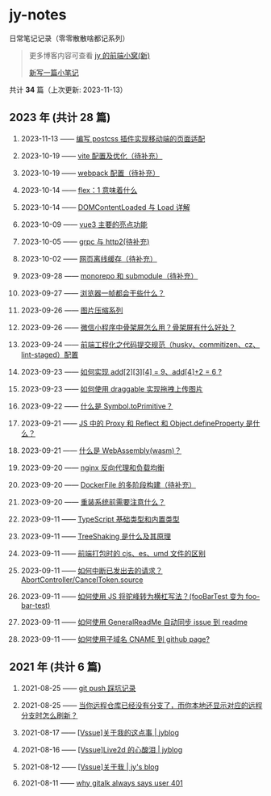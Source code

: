 # jy-notes

日常笔记记录（零零散散啥都记系列）

> 更多博客内容可查看 [jy 的前端小窝(新)](https://jynba.github.io)
>
> [新写一篇小笔记](https://github.com/jynba/jynba.github.io/issues/new)

共计 **34** 篇（上次更新: 2023-11-13）

## 2023 年 (共计 28 篇)

1. 2023-11-13 —— [编写 postcss 插件实现移动端的页面适配](https://github.com/jynba/jynba.github.io/issues/34)

2. 2023-10-19 —— [vite 配置及优化（待补充）](https://github.com/jynba/jynba.github.io/issues/33)

3. 2023-10-19 —— [webpack 配置（待补充）](https://github.com/jynba/jynba.github.io/issues/32)

4. 2023-10-14 —— [flex：1 意味着什么](https://github.com/jynba/jynba.github.io/issues/31)

5. 2023-10-14 —— [DOMContentLoaded 与 Load 详解](https://github.com/jynba/jynba.github.io/issues/30)

6. 2023-10-09 —— [vue3 主要的亮点功能](https://github.com/jynba/jynba.github.io/issues/29)

7. 2023-10-05 —— [grpc 与 http2(待补充)](https://github.com/jynba/jynba.github.io/issues/28)

8. 2023-10-02 —— [网页离线缓存（待补充）](https://github.com/jynba/jynba.github.io/issues/27)

9. 2023-09-28 —— [monorepo 和 submodule（待补充）](https://github.com/jynba/jynba.github.io/issues/26)

10. 2023-09-27 —— [浏览器一帧都会干些什么？](https://github.com/jynba/jynba.github.io/issues/25)

11. 2023-09-26 —— [图片压缩系列](https://github.com/jynba/jynba.github.io/issues/24)

12. 2023-09-26 —— [微信小程序中骨架屏怎么用？骨架屏有什么好处？](https://github.com/jynba/jynba.github.io/issues/23)

13. 2023-09-24 —— [前端工程化之代码提交规范（husky、commitizen、cz、lint-staged）配置](https://github.com/jynba/jynba.github.io/issues/22)

14. 2023-09-23 —— [如何实现 add[2][3][4] = 9、add[4]+2 = 6 ?](https://github.com/jynba/jynba.github.io/issues/21)

15. 2023-09-23 —— [如何使用 draggable 实现拖拽上传图片](https://github.com/jynba/jynba.github.io/issues/20)

16. 2023-09-22 —— [什么是 Symbol.toPrimitive？](https://github.com/jynba/jynba.github.io/issues/19)

17. 2023-09-21 —— [JS 中的 Proxy 和 Reflect 和 Object.defineProperty 是什么？](https://github.com/jynba/jynba.github.io/issues/18)

18. 2023-09-21 —— [什么是 WebAssembly(wasm)？](https://github.com/jynba/jynba.github.io/issues/17)

19. 2023-09-20 —— [nginx 反向代理和负载均衡](https://github.com/jynba/jynba.github.io/issues/16)

20. 2023-09-20 —— [DockerFile 的多阶段构建（待补充）](https://github.com/jynba/jynba.github.io/issues/15)

21. 2023-09-20 —— [重装系统前需要注意什么？](https://github.com/jynba/jynba.github.io/issues/14)

22. 2023-09-11 —— [TypeScript 基础类型和内置类型](https://github.com/jynba/jynba.github.io/issues/13)

23. 2023-09-11 —— [TreeShaking 是什么及其原理](https://github.com/jynba/jynba.github.io/issues/12)

24. 2023-09-11 —— [前端打包时的 cjs、es、umd 文件的区别](https://github.com/jynba/jynba.github.io/issues/11)

25. 2023-09-11 —— [如何中断已发出去的请求？AbortController/CancelToken.source](https://github.com/jynba/jynba.github.io/issues/10)

26. 2023-09-11 —— [如何使用 JS 将驼峰转为横杠写法？(fooBarTest 变为 foo-bar-test)](https://github.com/jynba/jynba.github.io/issues/9)

27. 2023-09-11 —— [如何使用 GeneralReadMe 自动同步 issue 到 readme](https://github.com/jynba/jynba.github.io/issues/8)

28. 2023-09-11 —— [如何使用子域名 CNAME 到 github page?](https://github.com/jynba/jynba.github.io/issues/7)

## 2021 年 (共计 6 篇)

1. 2021-08-25 —— [git push 踩坑记录](https://github.com/jynba/jynba.github.io/issues/6)

2. 2021-08-25 —— [当你远程仓库已经没有分支了，而你本地还显示对应的远程分支时怎么刷新？](https://github.com/jynba/jynba.github.io/issues/5)

3. 2021-08-17 —— [[Vssue]关于我的这点事 | jyblog](https://github.com/jynba/jynba.github.io/issues/4)

4. 2021-08-16 —— [[Vssue]Live2d 的心酸泪 | jyblog](https://github.com/jynba/jynba.github.io/issues/3)

5. 2021-08-12 —— [[Vssue]关于我 | jy's blog](https://github.com/jynba/jynba.github.io/issues/2)

6. 2021-08-11 —— [why gitalk always says user 401](https://github.com/jynba/jynba.github.io/issues/1)

